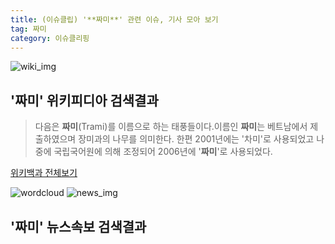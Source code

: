 ```yaml
---
title: (이슈클립) '**짜미**' 관련 이슈, 기사 모아 보기
tag: 짜미
category: 이슈클리핑
---
```

![wiki_img](https://user-images.githubusercontent.com/42597476/44503234-41136a80-a6d0-11e8-9071-6fc6418eafe4.png)
## **'**짜미**'** 위키피디아 검색결과
>다음은 **짜미**(Trami)를 이름으로 하는 태풍들이다.이름인 **짜미**는 베트남에서 제출하였으며 장미과의 나무를 의미한다. 한편 2001년에는 '차미'로 사용되었고 나중에 국립국어원에 의해 조정되어 2006년에 '**짜미**'로 사용되었다.

<a href="https://ko.wikipedia.org/wiki/짜미" target="_blank">위키백과 전체보기</a>

![wordcloud](https://s3.ap-northeast-2.amazonaws.com/lyrics101-wordcloud/2018-09-30-1538305838.png)
![news_img](https://user-images.githubusercontent.com/42597476/44507050-1206f400-a6e4-11e8-8d98-7ffbfebb353f.png)
## **'**짜미**'** 뉴스속보 검색결과

